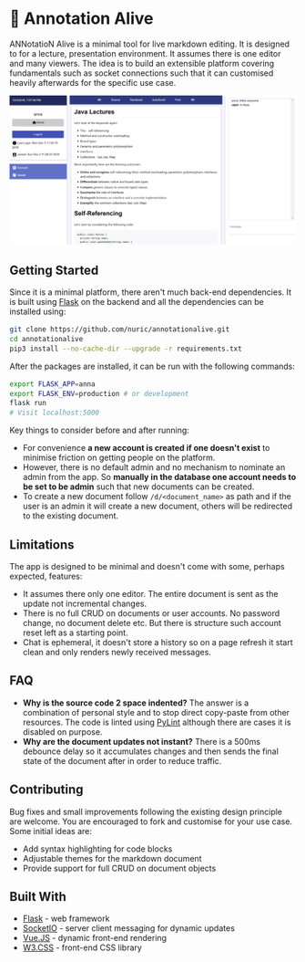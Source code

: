 # :memo: Annotation Alive
ANNotatioN Alive is a minimal tool for live markdown editing. It is designed to for a lecture, presentation environment. It assumes there is one editor and many viewers. The idea is to build an extensible platform covering fundamentals such as socket connections such that it can customised heavily afterwards for the specific use case.

![screenshot](https://github.com/nuric/annotationalive/raw/master/anna_screenshot.jpg)

## Getting Started
Since it is a minimal platform, there aren't much back-end dependencies. It is built using [Flask](http://flask.pocoo.org/) on the backend and all the dependencies can be installed using:

```bash
git clone https://github.com/nuric/annotationalive.git
cd annotationalive
pip3 install --no-cache-dir --upgrade -r requirements.txt
```

After the packages are installed, it can be run with the following commands:

```bash
export FLASK_APP=anna
export FLASK_ENV=production # or development
flask run
# Visit localhost:5000
```
Key things to consider before and after running:
 - For convenience **a new account is created if one doesn't exist** to minimise friction on getting people on the platform.
 - However, there is no default admin and no mechanism to nominate an admin from the app. So **manually in the database one account needs to be set to be admin** such that new documents can be created.
 - To create a new document follow `/d/<document_name>` as path and if the user is an admin it will create a new document, others will be redirected to the existing document.

## Limitations
The app is designed to be minimal and doesn't come with some, perhaps expected, features:
 - It assumes there only one editor. The entire document is sent as the update not incremental changes.
 - There is no full CRUD on documents or user accounts. No password change, no document delete etc. But there is structure such account reset left as a starting point.
 - Chat is ephemeral, it doesn't store a history so on a page refresh it start clean and only renders newly received messages.

## FAQ
 - **Why is the source code 2 space indented?** The answer is a combination of personal style and to stop direct copy-paste from other resources. The code is linted using [PyLint](https://www.pylint.org/) although there are cases it is disabled on purpose.
 - **Why are the document updates not instant?** There is a 500ms debounce delay so it accumulates changes and then sends the final state of the document after in order to reduce traffic.

## Contributing
Bug fixes and small improvements following the existing design principle are welcome. You are encouraged to fork and customise for your use case. Some initial ideas are:
 - Add syntax highlighting for code blocks
 - Adjustable themes for the markdown document
 - Provide support for full CRUD on document objects

## Built With
 - [Flask](http://flask.pocoo.org/) - web framework
 - [SocketIO](https://socket.io/) - server client messaging for dynamic updates
 - [Vue.JS](https://vuejs.org/) - dynamic front-end rendering
 - [W3.CSS](https://www.w3schools.com/w3css/) - front-end CSS library
